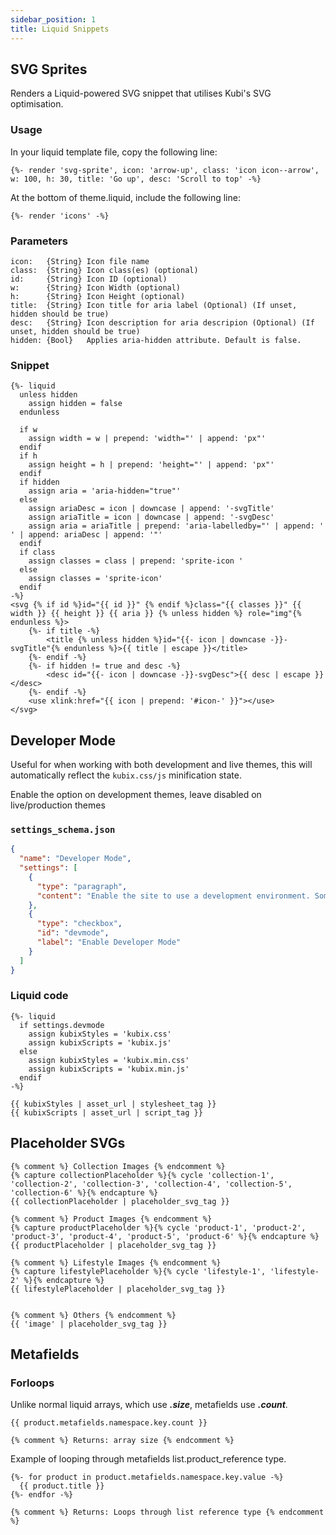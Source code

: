 ```yaml
---
sidebar_position: 1
title: Liquid Snippets
---
```


## SVG Sprites
Renders a Liquid-powered SVG snippet that utilises Kubi's SVG optimisation.

### Usage
In your liquid template file, copy the following line:
```liquid
{%- render 'svg-sprite', icon: 'arrow-up', class: 'icon icon--arrow', w: 100, h: 30, title: 'Go up', desc: 'Scroll to top' -%}
```

At the bottom of theme.liquid, include the following line:

```liquid
{%- render 'icons' -%}
```

### Parameters
```
icon:   {String} Icon file name
class:  {String} Icon class(es) (optional)
id:     {String} Icon ID (optional)
w:      {String} Icon Width (optional)
h:      {String} Icon Height (optional)
title:  {String} Icon title for aria label (Optional) (If unset, hidden should be true)
desc:   {String} Icon description for aria descripion (Optional) (If unset, hidden should be true)
hidden: {Bool}   Applies aria-hidden attribute. Default is false.
```

### Snippet
```liquid
{%- liquid
  unless hidden
    assign hidden = false
  endunless

  if w
    assign width = w | prepend: 'width="' | append: 'px"'
  endif
  if h
    assign height = h | prepend: 'height="' | append: 'px"'
  endif
  if hidden
    assign aria = 'aria-hidden="true"'
  else
    assign ariaDesc = icon | downcase | append: '-svgTitle'
    assign ariaTitle = icon | downcase | append: '-svgDesc'
    assign aria = ariaTitle | prepend: 'aria-labelledby="' | append: ' ' | append: ariaDesc | append: '"'
  endif
  if class
    assign classes = class | prepend: 'sprite-icon '
  else
    assign classes = 'sprite-icon'
  endif
-%}
<svg {% if id %}id="{{ id }}" {% endif %}class="{{ classes }}" {{ width }} {{ height }} {{ aria }} {% unless hidden %} role="img"{% endunless %}>
    {%- if title -%}
        <title {% unless hidden %}id="{{- icon | downcase -}}-svgTitle"{% endunless %}>{{ title | escape }}</title>
    {%- endif -%}
    {%- if hidden != true and desc -%}
        <desc id="{{- icon | downcase -}}-svgDesc">{{ desc | escape }}</desc>
    {%- endif -%}
    <use xlink:href="{{ icon | prepend: '#icon-' }}"></use>
</svg>
```

## Developer Mode
Useful for when working with both development and live themes, this will automatically reflect the `kubix.css/js` minification state.

Enable the option on development themes, leave disabled on live/production themes
### `settings_schema.json`
```json
{
  "name": "Developer Mode",
  "settings": [
    {
      "type": "paragraph",
      "content": "Enable the site to use a development environment. Some settings will be changed in this mode and tracking will not be available! ** Do not activate on a live site, unless completely sure **"
    },
    {
      "type": "checkbox",
      "id": "devmode",
      "label": "Enable Developer Mode"
    }
  ]
}
```

### Liquid code
```liquid
{%- liquid
  if settings.devmode
    assign kubixStyles = 'kubix.css'
    assign kubixScripts = 'kubix.js'
  else
    assign kubixStyles = 'kubix.min.css'
    assign kubixScripts = 'kubix.min.js'
  endif
-%}

{{ kubixStyles | asset_url | stylesheet_tag }}
{{ kubixScripts | asset_url | script_tag }}
```

## Placeholder SVGs

```liquid
{% comment %} Collection Images {% endcomment %}
{% capture collectionPlaceholder %}{% cycle 'collection-1', 'collection-2', 'collection-3', 'collection-4', 'collection-5', 'collection-6' %}{% endcapture %}
{{ collectionPlaceholder | placeholder_svg_tag }}

{% comment %} Product Images {% endcomment %}
{% capture productPlaceholder %}{% cycle 'product-1', 'product-2', 'product-3', 'product-4', 'product-5', 'product-6' %}{% endcapture %}
{{ productPlaceholder | placeholder_svg_tag }}

{% comment %} Lifestyle Images {% endcomment %}
{% capture lifestylePlaceholder %}{% cycle 'lifestyle-1', 'lifestyle-2' %}{% endcapture %}
{{ lifestylePlaceholder | placeholder_svg_tag }}


{% comment %} Others {% endcomment %}
{{ 'image' | placeholder_svg_tag }}
```

## Metafields

### Forloops

Unlike normal liquid arrays, which use ***.size***, metafields use ***.count***.
```liquid 
{{ product.metafields.namespace.key.count }}

{% comment %} Returns: array size {% endcomment %}
```


Example of looping through metafields list.product_reference type.
```liquid
{%- for product in product.metafields.namespace.key.value -%}
  {{ product.title }}
{%- endfor -%}

{% comment %} Returns: Loops through list reference type {% endcomment %}
```